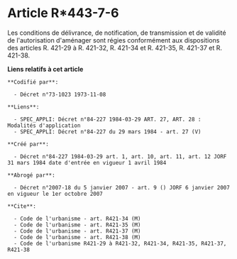 # Article R*443-7-6

Les conditions de délivrance, de notification, de transmission et de validité de l'autorisation d'aménager sont régies
conformément aux dispositions des articles R. 421-29 à R. 421-32, R. 421-34 et R. 421-35, R. 421-37 et R. 421-38.

**Liens relatifs à cet article**

	**Codifié par**:

	  - Décret n°73-1023 1973-11-08

	**Liens**:

	  - SPEC_APPLI: Décret n°84-227 1984-03-29 ART. 27, ART. 28 : Modalités d'application
	  - SPEC_APPLI: Décret n°84-227 du 29 mars 1984 - art. 27 (V)

	**Créé par**:

	  - Décret n°84-227 1984-03-29 art. 1, art. 10, art. 11, art. 12 JORF 31 mars 1984 date d'entrée en vigueur 1 avril 1984

	**Abrogé par**:

	  - Décret n°2007-18 du 5 janvier 2007 - art. 9 () JORF 6 janvier 2007 en vigueur le 1er octobre 2007

	**Cite**:

	  - Code de l'urbanisme - art. R421-34 (M)
	  - Code de l'urbanisme - art. R421-35 (M)
	  - Code de l'urbanisme - art. R421-37 (M)
	  - Code de l'urbanisme - art. R421-38 (M)
	  - Code de l'urbanisme R421-29 à R421-32, R421-34, R421-35, R421-37, R421-38
